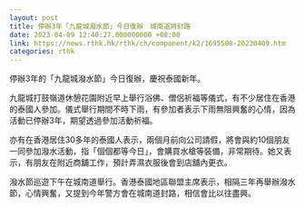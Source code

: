 ```yaml
---
layout: post
title: 停辦3年「九龍城潑水節」今日復辦　城南道將封路
date: 2023-04-09 12:40:27.000000000 +08:00
link: https://news.rthk.hk/rthk/ch/component/k2/1695508-20230409.htm
categories: rthk
---
```


停辦3年的「九龍城潑水節」今日復辦，慶祝泰國新年。

九龍城打鼓嶺道休憩花園附近早上舉行浴佛、僧侶祈福等儀式，有不少居住在香港的泰國人參加。儀式舉行期間不時下雨，有參加者表示下雨無阻興奮的心情，因為活動已停辦3年，期望透過參加活動祈福。

亦有在香港居住30多年的泰國人表示，兩個月前向公司請假，將會與約10個朋友一同參加潑水活動，指「個個都等今日」，會購買水槍等裝備，非常期待。她又表示，有朋友在附近商舖工作，預計弄濕衣服後會到店舖內更衣。

潑水節巡遊下午在城南道舉行。香港泰國地區聯盟主席表示，相隔三年再舉辦潑水節，心情興奮，又提到今年警方會在城南道封路，相信會比以往盡興。
